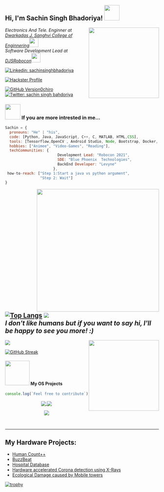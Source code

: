 <h2> Hi, I'm Sachin Singh Bhadoriya! <img src="https://media.giphy.com/media/l1JJ7hRzqWBQ7dKys7/giphy.gif" width="50"></h2>
<img align='right' src="https://i.pinimg.com/originals/c1/3e/7f/c13e7f371b14f93e91808200631b8a81.gif" width="230">
<p><em>Electronics And Tele.  Enginner at <a href="http://djsce.ac.in/">Dwarkadas J. Sanghvi College of Enginnering</a><img src="https://media.giphy.com/media/YS1oEkcJAcq1q/giphy.gif" width="30"></br>
Software Development Lead at <a href="https://www.linkedin.com/company/djs-robocon-robotics-team-djsce/">DJSRobocon</a><img src="https://media.giphy.com/media/SwRilQkg9hpeM/giphy.gif" width="30"> 
</em></p>


[![Linkedin: sachinsinghbhadoriya](https://img.shields.io/badge/-sachinsinghbhadoriya-blue?style=flat-square&logo=Linkedin&logoColor=white&link=https://www.linkedin.com/sachin-singh-bhadoriya-46b18219a/)](https://www.linkedin.com/in/sachin-singh-bhadoriya-46b18219a/)

[![Hackster Profile](https://img.shields.io/badge/Hackster-%20-blue)](https://www.hackster.io/sachinsinghbhadoriya1)

[![GitHub Version0chiro](https://img.shields.io/github/followers/version0chiro?label=follow&style=social)](https://github.com/version0chiro)
[![Twitter: sachin singh bahdoriya](https://img.shields.io/twitter/follow/version0chiro?style=social)](https://twitter.com/version0chiro)
<br>

### <img src="https://media.giphy.com/media/9KCPkAcRqU9j2/giphy.gif" width="50"> If you are more intrested in me...  
```javascript
Sachin = {
  pronouns: "He" | "his",
  code: [Python, Java, JavaScript, C++, C, MATLAB, HTML,CSS],
  tools: [Tensorflow,OpenCV , Android Studio, Node, Bootstrap, Docker, React, Flask],
  hobbies: ["Animee", "Video-Games", "Reading"],
  techCommunities: {
                        Development Lead: "Robocon 2021",
                        SDE: "Blue Phoenix  Technologies",
                        BackEnd Developer: "Levyne"
                      },
 how-to-reach: ["Step 1:Start a java vs python argument",
                "Step 2: Wait"]
}
```
<img src="https://media.giphy.com/media/21PccxrfPVOV1lhBAQ/giphy.gif" width="400" align='right'> 

[![Top Langs](https://github-readme-stats.vercel.app/api/top-langs/?username=version0chiro&hide=jupyter%20notebook&theme=gotham)](https://github.com/anuraghazra/github-readme-stats)
  ![](https://komarev.com/ghpvc/?username=version0chiro)
<br>
<em><b>I don't like humans</b> but if you want to say <b>hi, I'll be happy to see you more!</b> :)</em>
---
<img src="https://github-readme-stats.vercel.app/api?username=version0chiro&show_icons=true&theme=gotham" />
<img align='right' src="https://media.giphy.com/media/6IkjQmpaRwIabJ2G3C/giphy.gif" width="230">

[![GitHub Streak](https://github-readme-streak-stats.herokuapp.com?user=version0chiro&theme=tokyonight&stroke=DD2727)](https://git.io/streak-stats)

#### <img src="https://media.giphy.com/media/smJ0MPiZfIojm/giphy.gif" width="80"> My OS Projects  

```javascript
console.log(`Feel free to contribute`);
```

<span>
<p align="center">
  <a href="https://github.com/version0chiro/Find-Me-Issues">
    <img align="center" src="https://github-readme-stats.vercel.app/api/pin/?username=version0chiro&repo=Find-Me-Issues&theme=algolia" />
  </a>

  <a href="https://github.com/version0chiro/Buzz-Beat">
    <img align="center" src="https://github-readme-stats.vercel.app/api/pin/?username=version0chiro&repo=Buzz-Beat&theme=algolia" />
  </a>  
</p>
</span>
<span>
<p align="center">
  <a href="https://github.com/version0chiro/VS-Meme-Reddit">
    <img align="center" src="https://github-readme-stats.vercel.app/api/pin/?username=version0chiro&repo=VS-Meme-Reddit&theme=algolia" />
  </a>
</p>
</span>

<br>




---
## My Hardware Projects:

- [Human Count++](https://www.hackster.io/366411/human-count-3d3e30)
- [BuzzBeat](https://www.hackster.io/385464/buzzbeat-8a9af9)
- [Hospital Database](https://www.hackster.io/sachinsinghbhadoriya1/hospital-database-system-946c7f)
- [Hardware accelerated Corona detection using X-Rays](https://www.hackster.io/TheBluePhoenix/contactless-spo2-detection-using-rgb-imaging-c66d78)
- [Ecological Damage caused by Mobile towers](https://www.hackster.io/rushnagda49/ecological-damage-caused-by-mobile-towers-036f23)


[![trophy](https://github-profile-trophy.vercel.app/?username=version0chiro)](https://github.com/ryo-ma/github-profile-trophy)

